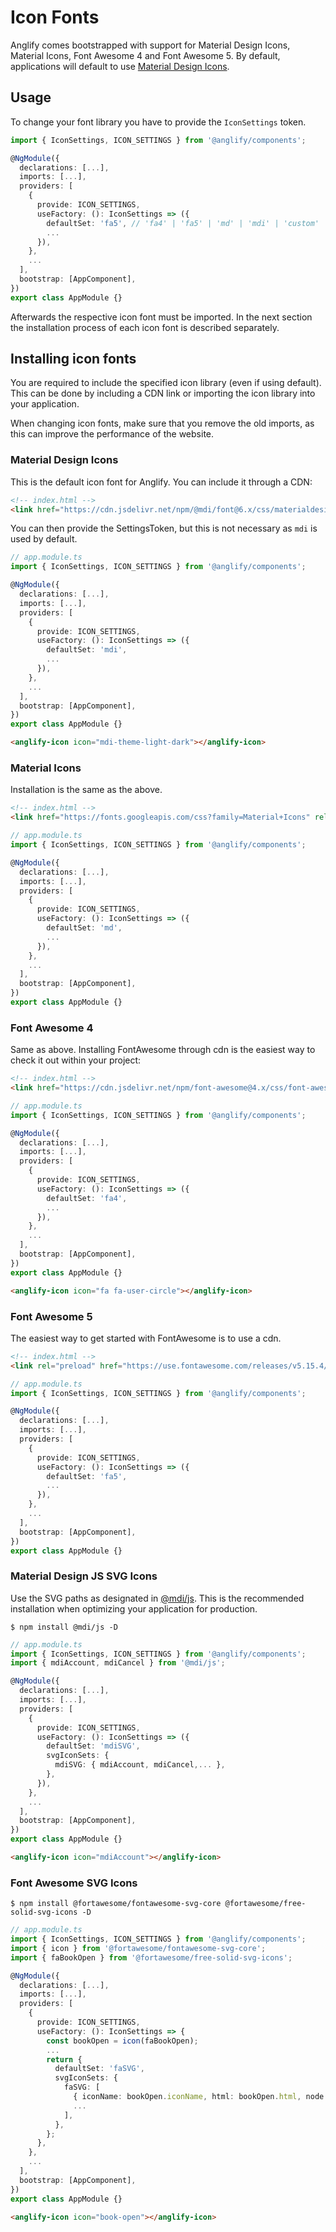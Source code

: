 # Icon Fonts

Anglify comes bootstrapped with support for Material Design Icons, Material Icons, Font Awesome 4 and Font Awesome 5. By default,
applications will default to use [Material Design Icons](https://materialdesignicons.com/).

## Usage

To change your font library you have to provide the `IconSettings` token.

```typescript
import { IconSettings, ICON_SETTINGS } from '@anglify/components';

@NgModule({
  declarations: [...],
  imports: [...],
  providers: [
    {
      provide: ICON_SETTINGS,
      useFactory: (): IconSettings => ({
        defaultSet: 'fa5', // 'fa4' | 'fa5' | 'md' | 'mdi' | 'custom' | 'faSVG' | 'mdiSVG'
        ...
      }),
    },
    ...
  ],
  bootstrap: [AppComponent],
})
export class AppModule {}
```

Afterwards the respective icon font must be imported. In the next section the installation process of each icon font is described
separately.

## Installing icon fonts

You are required to include the specified icon library (even if using default). This can be done by including a CDN link or importing the
icon library into your application.

When changing icon fonts, make sure that you remove the old imports, as this can improve the performance of the website.

### Material Design Icons

This is the default icon font for Anglify. You can include it through a CDN:

```html
<!-- index.html -->
<link href="https://cdn.jsdelivr.net/npm/@mdi/font@6.x/css/materialdesignicons.min.css" rel="stylesheet" />
```

You can then provide the SettingsToken, but this is not necessary as `mdi` is used by default.

```typescript
// app.module.ts
import { IconSettings, ICON_SETTINGS } from '@anglify/components';

@NgModule({
  declarations: [...],
  imports: [...],
  providers: [
    {
      provide: ICON_SETTINGS,
      useFactory: (): IconSettings => ({
        defaultSet: 'mdi',
        ...
      }),
    },
    ...
  ],
  bootstrap: [AppComponent],
})
export class AppModule {}
```

```html
<anglify-icon icon="mdi-theme-light-dark"></anglify-icon>
```

### Material Icons

Installation is the same as the above.

```html
<!-- index.html -->
<link href="https://fonts.googleapis.com/css?family=Material+Icons" rel="stylesheet" />
```

```typescript
// app.module.ts
import { IconSettings, ICON_SETTINGS } from '@anglify/components';

@NgModule({
  declarations: [...],
  imports: [...],
  providers: [
    {
      provide: ICON_SETTINGS,
      useFactory: (): IconSettings => ({
        defaultSet: 'md',
        ...
      }),
    },
    ...
  ],
  bootstrap: [AppComponent],
})
export class AppModule {}
```

### Font Awesome 4

Same as above. Installing FontAwesome through cdn is the easiest way to check it out within your project:

```html
<!-- index.html -->
<link href="https://cdn.jsdelivr.net/npm/font-awesome@4.x/css/font-awesome.min.css" rel="stylesheet" />
```

```typescript
// app.module.ts
import { IconSettings, ICON_SETTINGS } from '@anglify/components';

@NgModule({
  declarations: [...],
  imports: [...],
  providers: [
    {
      provide: ICON_SETTINGS,
      useFactory: (): IconSettings => ({
        defaultSet: 'fa4',
        ...
      }),
    },
    ...
  ],
  bootstrap: [AppComponent],
})
export class AppModule {}
```

```html
<anglify-icon icon="fa fa-user-circle"></anglify-icon>
```

<h3>Font Awesome 5</h3>

The easiest way to get started with FontAwesome is to use a cdn.

```html
<!-- index.html -->
<link rel="preload" href="https://use.fontawesome.com/releases/v5.15.4/css/all.css" as="style" />
```

```typescript
// app.module.ts
import { IconSettings, ICON_SETTINGS } from '@anglify/components';

@NgModule({
  declarations: [...],
  imports: [...],
  providers: [
    {
      provide: ICON_SETTINGS,
      useFactory: (): IconSettings => ({
        defaultSet: 'fa5',
        ...
      }),
    },
    ...
  ],
  bootstrap: [AppComponent],
})
export class AppModule {}
```

<h3>Material Design JS SVG Icons</h3>

Use the SVG paths as designated in <a href="https://www.npmjs.com/package/@mdi/js">@mdi/js</a>. This is the recommended installation when
optimizing your application for production.

```shell
$ npm install @mdi/js -D
```

```typescript
// app.module.ts
import { IconSettings, ICON_SETTINGS } from '@anglify/components';
import { mdiAccount, mdiCancel } from '@mdi/js';

@NgModule({
  declarations: [...],
  imports: [...],
  providers: [
    {
      provide: ICON_SETTINGS,
      useFactory: (): IconSettings => ({
        defaultSet: 'mdiSVG',
        svgIconSets: {
          mdiSVG: { mdiAccount, mdiCancel,... },
        },
      }),
    },
    ...
  ],
  bootstrap: [AppComponent],
})
export class AppModule {}
```

```html
<anglify-icon icon="mdiAccount"></anglify-icon>
```

### Font Awesome SVG **Icons**

```shell
$ npm install @fortawesome/fontawesome-svg-core @fortawesome/free-solid-svg-icons -D
```

```typescript
// app.module.ts
import { IconSettings, ICON_SETTINGS } from '@anglify/components';
import { icon } from '@fortawesome/fontawesome-svg-core';
import { faBookOpen } from '@fortawesome/free-solid-svg-icons';

@NgModule({
  declarations: [...],
  imports: [...],
  providers: [
    {
      provide: ICON_SETTINGS,
      useFactory: (): IconSettings => {
        const bookOpen = icon(faBookOpen);
        ...
        return {
          defaultSet: 'faSVG',
          svgIconSets: {
            faSVG: [
              { iconName: bookOpen.iconName, html: bookOpen.html, node: bookOpen.node },
              ...
            ],
          },
        };
      },
    },
    ...
  ],
  bootstrap: [AppComponent],
})
export class AppModule {}
```

```html
<anglify-icon icon="book-open"></anglify-icon>
```
